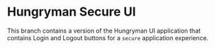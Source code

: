 # Hungryman Secure UI

This branch contains a version of the Hungryman UI application that contains Login and Logout buttons for a `secure` application experience.